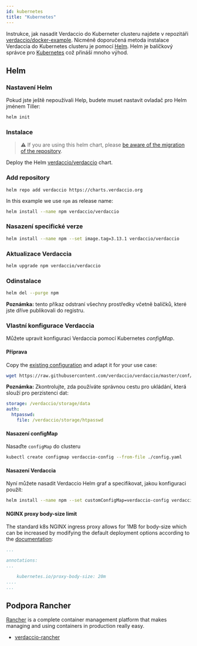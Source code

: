 ```yaml
---
id: kubernetes
title: "Kubernetes"
---
```


 Instrukce, jak nasadit Verdaccio do Kuberneter clusteru najdete v repozitáři [verdaccio/docker-example](https://github.com/verdaccio/docker-examples/tree/master/kubernetes-example). Nicméně doporučená metoda instalace Verdaccia do Kubernetes clusteru je pomocí [Helm](https://helm.sh). Helm je balíčkový správce pro [Kubernetes](https://kubernetes.io) což přináší mnoho výhod.

## Helm

### Nastavení Helm

Pokud jste ještě nepoužívali Help, budete muset nastavit ovladač pro Helm jménem Tiller:

```bash
helm init
```

### Instalace

> ⚠️ If you are using this helm chart, please [be aware of the migration of the repository](https://github.com/verdaccio/verdaccio/issues/1767).

Deploy the Helm [verdaccio/verdaccio](https://github.com/verdaccio/charts) chart.

### Add repository

    helm repo add verdaccio https://charts.verdaccio.org
    

In this example we use `npm` as release name:

```bash
helm install --name npm verdaccio/verdaccio
```

### Nasazení specifické verze

```bash
helm install --name npm --set image.tag=3.13.1 verdaccio/verdaccio
```

### Aktualizace Verdaccia

```bash
helm upgrade npm verdaccio/verdaccio
```

### Odinstalace

```bash
helm del --purge npm
```

**Poznámka:** tento příkaz odstraní všechny prostředky včetně balíčků, které jste dříve publikovali do registru.

### Vlastní konfigurace Verdaccia

Můžete upravit konfiguraci Verdaccia pomocí Kubernetes *configMap*.

#### Příprava

Copy the [existing configuration](https://github.com/verdaccio/verdaccio/blob/master/conf/docker.yaml) and adapt it for your use case:

```bash
wget https://raw.githubusercontent.com/verdaccio/verdaccio/master/conf/docker.yaml -O config.yaml
```

**Poznámka:** Zkontrolujte, zda používáte správnou cestu pro ukládání, která slouží pro perzistenci dat:

```yaml
storage: /verdaccio/storage/data
auth:
  htpasswd:
    file: /verdaccio/storage/htpasswd
```

#### Nasazení configMap

Nasaďte `configMap` do clusteru

```bash
kubectl create configmap verdaccio-config --from-file ./config.yaml
```

#### Nasazení Verdaccia

Nyní můžete nasadit Verdaccio Helm graf a specifikovat, jakou konfiguraci použít:

```bash
helm install --name npm --set customConfigMap=verdaccio-config verdaccio/verdaccio
```

#### NGINX proxy body-size limit

The standard k8s NGINX ingress proxy allows for 1MB for body-size which can be increased by modifying the default deployment options according to the [documentation](https://kubernetes.github.io/ingress-nginx/user-guide/nginx-configuration/annotations/#custom-max-body-size):

```yaml
...

annotations:
...

    kubernetes.io/proxy-body-size: 20m
....    
...

```

## Podpora Rancher

[Rancher](http://rancher.com/) is a complete container management platform that makes managing and using containers in production really easy.

* [verdaccio-rancher](https://github.com/lgaticaq/verdaccio-rancher)